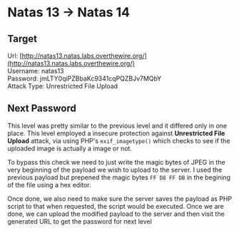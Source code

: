 # Natas 13 -> Natas 14


## Target
Url: [http://natas13.natas.labs.overthewire.org/](http://natas13.natas.labs.overthewire.org/) <br/>
Username: natas13 <br/>
Password: jmLTY0qiPZBbaKc9341cqPQZBJv7MQbY <br/>
Attack Type: Unrestricted File Upload <br/>


## Next Password
This level was pretty similar to the previous level and it differed only in one place. This level employed a insecure protection against **Unrestricted File Upload** attack, via using PHP's `exif_imagetype()` which checks to see if the uploaded image is actually a image or not. 

To bypass this check we need to just write the magic bytes of JPEG in the very beginning of the payload we wish to upload to the server. I used the previous payload but prepened the magic bytes `FF D8 FF DB` in the begining of the file using a hex editor.

Once done, we also need to make sure the server saves the payload as PHP script to that when requested, the script would be executed. Once we are done, we can upload the modified payload to the server and then visit the generated URL to get the password for next level
